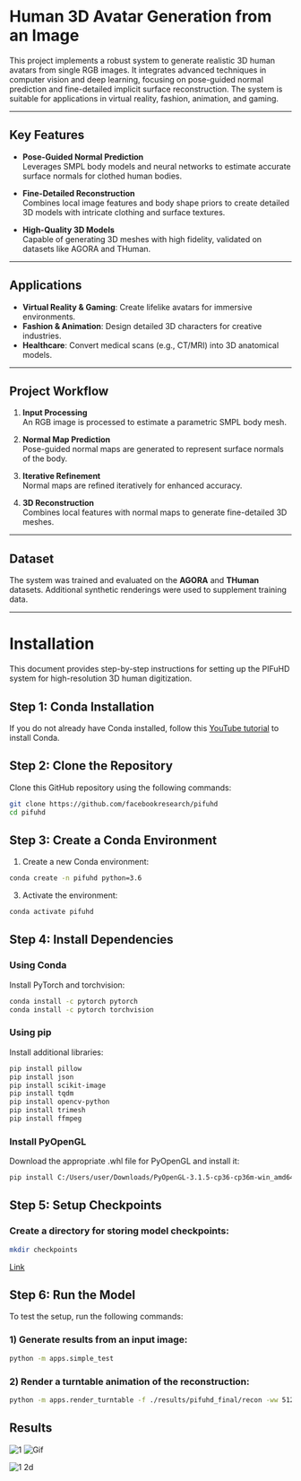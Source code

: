# Human 3D Avatar Generation from an Image

This project implements a robust system to generate realistic 3D human avatars from single RGB images. It integrates advanced techniques in computer vision and deep learning, focusing on pose-guided normal prediction and fine-detailed implicit surface reconstruction. The system is suitable for applications in virtual reality, fashion, animation, and gaming.

---

## Key Features

- **Pose-Guided Normal Prediction**  
  Leverages SMPL body models and neural networks to estimate accurate surface normals for clothed human bodies.
  
- **Fine-Detailed Reconstruction**  
  Combines local image features and body shape priors to create detailed 3D models with intricate clothing and surface textures.
  
- **High-Quality 3D Models**  
  Capable of generating 3D meshes with high fidelity, validated on datasets like AGORA and THuman.

---

## Applications

- **Virtual Reality & Gaming**: Create lifelike avatars for immersive environments.
- **Fashion & Animation**: Design detailed 3D characters for creative industries.
- **Healthcare**: Convert medical scans (e.g., CT/MRI) into 3D anatomical models.

---

## Project Workflow

1. **Input Processing**  
   An RGB image is processed to estimate a parametric SMPL body mesh.
   
2. **Normal Map Prediction**  
   Pose-guided normal maps are generated to represent surface normals of the body.

3. **Iterative Refinement**  
   Normal maps are refined iteratively for enhanced accuracy.

4. **3D Reconstruction**  
   Combines local features with normal maps to generate fine-detailed 3D meshes.

---

## Dataset

The system was trained and evaluated on the **AGORA** and **THuman** datasets. Additional synthetic renderings were used to supplement training data.

---

# Installation

This document provides step-by-step instructions for setting up the PIFuHD system for high-resolution 3D human digitization.

## Step 1: Conda Installation

If you do not already have Conda installed, follow this [YouTube tutorial](https://www.youtube.com/watch?v=_hcYgA-UjCc) to install Conda.

## Step 2: Clone the Repository

Clone this GitHub repository using the following commands:
```bash
git clone https://github.com/facebookresearch/pifuhd
cd pifuhd
```

## Step 3: Create a Conda Environment
1) Create a new Conda environment:
   
```bash
conda create -n pifuhd python=3.6
```

3) Activate the environment:

```bash
conda activate pifuhd
```

## Step 4: Install Dependencies

### Using Conda

Install PyTorch and torchvision:
```bash
conda install -c pytorch pytorch
conda install -c pytorch torchvision
```

### Using pip
Install additional libraries:

```bash
pip install pillow
pip install json
pip install scikit-image
pip install tqdm
pip install opencv-python
pip install trimesh
pip install ffmpeg
```

### Install PyOpenGL
Download the appropriate .whl file for PyOpenGL and install it:

```bash
pip install C:/Users/user/Downloads/PyOpenGL-3.1.5-cp36-cp36m-win_amd64.whl
```

## Step 5: Setup Checkpoints

### Create a directory for storing model checkpoints:

```bash
mkdir checkpoints
```

[Link](https://www.youtube.com/redirect?event=video_description&redir_token=QUFFLUhqbWhZR253X1dtT0d5bnk0THVyY0p3aG1HeHBvZ3xBQ3Jtc0tuMkh6QXp5Q2NFZEtYclJkVmxrN0hmUkQ0T2haenFic2ZWN2ZHSjRDVHg2SnhJZGlYaVBkbFkzUFpKSlU1S2w1QVk3Z2tGdmc2OHRsN1lhQTNKWmpXaTBWTGlpVmIySEhtUUQ5Tld2LU9uaDc1eG4tNA&q=https%3A%2F%2Fdl.fbaipublicfiles.com%2Fpifuhd%2Fcheckpoints%2Fpifuhd.pt&v=zzgCoyYyuN0)

## Step 6: Run the Model

To test the setup, run the following commands:

### 1) Generate results from an input image:

```bash
python -m apps.simple_test
```

### 2) Render a turntable animation of the reconstruction:

```bash
python -m apps.render_turntable -f ./results/pifuhd_final/recon -ww 512 -hh 512
```

## Results

![1](https://github.com/user-attachments/assets/f1601c59-44f8-4bf8-907f-89ea80bd1b2b)
![Gif](https://github.com/user-attachments/assets/ec518a32-78a7-41d0-bd0f-3a224d1271e2)

![1 2d](https://github.com/user-attachments/assets/d0935ed7-5d10-4ac8-8739-b5c8c90659c6)






